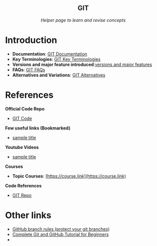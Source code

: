 <section style="text-align: center;">
    <h1>GIT</h1>
    <p><em>Helper page to learn and revise concepts</em></p>
</section>

# Introduction
- **Documentation**: [GIT Documentation](../../documentation.md#xxxx-xxxx)
- **Key Terminologies**: [GIT Key Terminologies](./key-terminologies.md)
- **Versions and major feature introduced**:[versions and major features](./version-and-major-features.md)
- **FAQs**: [GIT FAQs](./FAQs.md)
- **Alternatives and Variations**: [GIT Alternatives](./git-alternatives-and-variations.md)


# References
**Official Code Repo**
- [GIT Code](https://github.com/xxxx)

**Few useful links (Bookmarked)**
- [sample title](.)

**Youtube Videos**
- [sample title](.)

**Courses**
- **Topic Courses**: [https://course.link](https://course.link)


**Code References**
- [GIT Repo](https://github.com/xxx)


# Other links

- [GitHub branch rules (protect your git branches)](https://www.youtube.com/watch?v=CNCE1gts2Yw)
- [Complete Git and GitHub Tutorial for Beginners](https://www.youtube.com/watch?v=RDxQEzXN8AU)
- 

